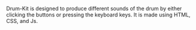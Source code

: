 Drum-Kit is designed to produce different sounds of the drum by either clicking the buttons or pressing the keyboard keys. It is made using HTML, CSS, and Js.

